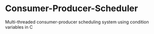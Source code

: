 # Consumer-Producer-Scheduler
Multi-threaded consumer-producer scheduling system using condition variables in C
